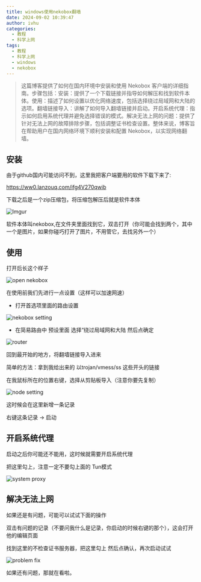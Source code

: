 ```yaml
---
title: windows使用nekobox翻墙
date: 2024-09-02 10:39:47
author: ivhu
categories:
  - 教程
  - 科学上网
tags:
  - 教程
  - 科学上网
  - windows
  - nekobox
---
```


> 这篇博客提供了如何在国内环境中安装和使用 Nekobox 客户端的详细指南。步骤包括：安装：提供了一个下载链接并指导如何解压和找到软件本体。使用：描述了如何设置以优化网络速度，包括选择绕过局域网和大陆的选项。翻墙链接导入：讲解了如何导入翻墙链接并启动。开启系统代理：指示如何启用系统代理并避免选择错误的模式。解决无法上网的问题：提供了针对无法上网的故障排除步骤，包括调整证书检查设置。整体来说，博客旨在帮助用户在国内网络环境下顺利安装和配置 Nekobox，以实现网络翻墙。

## 安装

由于github国内可能访问不到，这里我把客户端要用的软件下载下来了:

<https://ww0.lanzouq.com/ifg4V270qwib>

下载之后是一个zip压缩包，将压缩包解压后就是软件本体

![Imgur](https://pic.imgdb.cn/item/66da73bad9c307b7e9c6ecf4.png)

软件本体叫nekobox,在文件夹里面找到它，双击打开（你可能会找到两个，其中一个是图片，如果你碰巧打开了图片，不用管它，去找另外一个）

## 使用

打开后长这个样子

![open nekobox](https://pic.imgdb.cn/item/66da73ccd9c307b7e9c6fa5f.png)

在使用前我们先进行一点设置（这样可以加速网速）

- 打开首选项里面的路由设置

![nekobox setting](https://pic.imgdb.cn/item/66da73e3d9c307b7e9c71126.png)

- 在简易路由中 预设里面 选择“绕过局域网和大陆 然后点确定

![router](https://pic.imgdb.cn/item/66da73efd9c307b7e9c71a7b.png)

回到最开始的地方，将翻墙链接导入进来

简单的方法：拿到我给出来的 以trojan/vmess/ss 这些开头的链接

在我鼠标所在的位置右键，选择从剪贴板导入（注意你要先复制）

![node setting](https://pic.imgdb.cn/item/66da73fdd9c307b7e9c726d2.png)

这时候会在这里新增一条记录

右键这条记录 -> 启动

## 开启系统代理

启动之后你可能还不能用，这时候就需要开启系统代理

把这里勾上，注意一定不要勾上面的 Tun模式

![system proxy](https://pic.imgdb.cn/item/66da740bd9c307b7e9c73148.png)

## 解决无法上网

如果还是有问题，可能可以试试下面的操作

双击有问题的记录（不要问我什么是记录，你启动的时候右键的那个），这会打开他的编辑页面

找到这里的不检查证书服务器，把这里勾上 然后点确认，再次启动试试

![problem fix](https://pic.imgdb.cn/item/66da7419d9c307b7e9c73bf9.png)

如果还有问题，那就在看啦。
